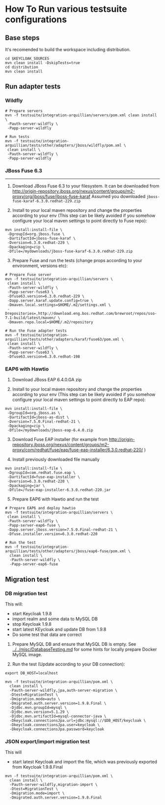 How To Run various testsuite configurations
===========================================

## Base steps

It's recomended to build the workspace including distribution.

````
cd $KEYCLOAK_SOURCES
mvn clean install -DskipTests=true
cd distribution
mvn clean install
````

## Run adapter tests

### Wildfly

````
# Prepare servers
mvn -f testsuite/integration-arquillian/servers/pom.xml clean install \
 -Pauth-server-wildfly \
 -Papp-server-wildfly

# Run tests
mvn -f testsuite/integration-arquillian/tests/other/adapters/jboss/wildfly/pom.xml \
 clean install \
 -Pauth-server-wildfly \
 -Papp-server-wildfly
````

### JBoss Fuse 6.3
----------------------------------------
1) Download JBoss Fuse 6.3 to your filesystem. It can be downloaded from http://origin-repository.jboss.org/nexus/content/groups/m2-proxy/org/jboss/fuse/jboss-fuse-karaf 
Assumed you downloaded `jboss-fuse-karaf-6.3.0.redhat-229.zip`

2) Install to your local maven repository and change the properties according to your env (This step can be likely avoided if you somehow configure your local maven settings to point directly to Fuse repo):

````
mvn install:install-file \
 -DgroupId=org.jboss.fuse \
 -DartifactId=jboss-fuse-karaf \
 -Dversion=6.3.0.redhat-229 \
 -Dpackaging=zip \
 -Dfile=/mydownloads/jboss-fuse-karaf-6.3.0.redhat-229.zip
````

3) Prepare Fuse and run the tests (change props according to your environment, versions etc):

````
# Prepare Fuse server
mvn -f testsuite/integration-arquillian/servers \
 clean install \
 -Pauth-server-wildfly \
 -Papp-server-fuse63 \
 -Dfuse63.version=6.3.0.redhat-229 \
 -Dapp.server.karaf.update.config=true \
 -Dmaven.local.settings=$HOME/.m2/settings.xml \
 -Drepositories=,http://download.eng.bos.redhat.com/brewroot/repos/sso-7.1-build/latest/maven/ \
 -Dmaven.repo.local=$HOME/.m2/repository
 
# Run the Fuse adapter tests
mvn -f testsuite/integration-arquillian/tests/other/adapters/karaf/fuse63/pom.xml \
 clean install \
 -Pauth-server-wildfly \
 -Papp-server-fuse63 \
 -Dfuse63.version=6.3.0.redhat-198
````

### EAP6 with Hawtio

1) Download JBoss EAP 6.4.0.GA zip

2) Install to your local maven repository and change the properties according to your env (This step can be likely avoided if you somehow configure your local maven settings to point directly to EAP repo):

````
mvn install:install-file \
 -DgroupId=org.jboss.as \
 -DartifactId=jboss-as-dist \
 -Dversion=7.5.0.Final-redhat-21 \
 -Dpackaging=zip \
 -Dfile=/mydownloads/jboss-eap-6.4.0.zip
````

3) Download Fuse EAP installer (for example from http://origin-repository.jboss.org/nexus/content/groups/m2-proxy/com/redhat/fuse/eap/fuse-eap-installer/6.3.0.redhat-220/ )

4) Install previously downloaded file manually

````
mvn install:install-file \
 -DgroupId=com.redhat.fuse.eap \
 -DartifactId=fuse-eap-installer \
 -Dversion=6.3.0.redhat-220 \
 -Dpackaging=jar \
 -Dfile=/fuse-eap-installer-6.3.0.redhat-220.jar
````

5) Prepare EAP6 with Hawtio and run the test

````
# Prepare EAP6 and deploy hawtio
mvn -f testsuite/integration-arquillian/servers \
 clean install \
 -Pauth-server-wildfly \
 -Papp-server-eap6-fuse \
 -Dapp.server.jboss.version=7.5.0.Final-redhat-21 \
 -Dfuse.installer.version=6.3.0.redhat-220
 
# Run the test
mvn -f testsuite/integration-arquillian/tests/other/adapters/jboss/eap6-fuse/pom.xml \
  clean install \
  -Pauth-server-wildfly \
  -Papp-server-eap6-fuse  
```` 

## Migration test

### DB migration test

This will:
 - start Keycloak 1.9.8
 - import realm and some data to MySQL DB
 - stop Keycloak 1.9.8
 - start latest KEycloak and update DB from 1.9.8
 - Do some test that data are correct
 
1) Prepare MySQL DB and ensure that MySQL DB is empty. See [../../misc/DatabaseTesting.md](../../misc/DatabaseTesting.md) for some hints for locally prepare Docker MySQL image.

2) Run the test (Update according to your DB connection):

````
export DB_HOST=localhost

mvn -f testsuite/integration-arquillian/pom.xml \
  clean install \
  -Pauth-server-wildfly,jpa,auth-server-migration \
  -Dtest=MigrationTest \
  -Dmigration.mode=auto \
  -Dmigrated.auth.server.version=1.9.8.Final \
  -Djdbc.mvn.groupId=mysql \
  -Djdbc.mvn.version=5.1.29 \
  -Djdbc.mvn.artifactId=mysql-connector-java \
  -Dkeycloak.connectionsJpa.url=jdbc:mysql://$DB_HOST/keycloak \
  -Dkeycloak.connectionsJpa.user=keycloak \
  -Dkeycloak.connectionsJpa.password=keycloak
````

### JSON export/import migration test
This will
  - start latest Keycloak and import the file, which was previously exported from Keycloak 1.9.8.Final
  
````
mvn -f testsuite/integration-arquillian/pom.xml \
  clean install \
  -Pauth-server-wildfly,migration-import \
  -Dtest=MigrationTest \
  -Dmigration.mode=import \
  -Dmigrated.auth.server.version=1.9.8.Final
````




